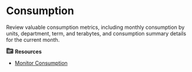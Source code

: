 # Consumption

Review valuable consumption metrics, including monthly consumption by units, department, term, and terabytes, and consumption summary details for the current month.

![../Images/fluto-icn-resources.png](../Images/fluto-icn-resources.png) **Resources**
 
* [Monitor Consumption](https://docs.teradata.com/search/all?query=%2522monitoring+consumption%2522&filters=ft%253Apublication_title~%2522Teradata+Vantage%25E2%2584%25A2+on+AWS+Getting+Started+Guide%2522_%2522Teradata+Vantage%25E2%2584%25A2+on+Azure+Getting+Started+Guide%2522&content-lang=)
